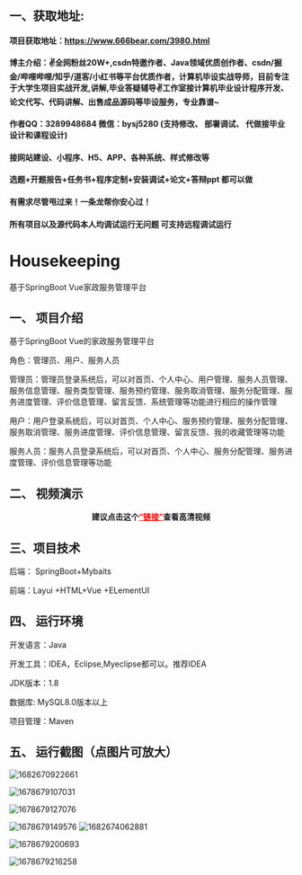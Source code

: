 ## 一、获取地址:

#### 项目获取地址：https://www.666bear.com/3980.html

**博主介绍：✌全网粉丝20W+,csdn特邀作者、Java领域优质创作者、csdn/掘金/哔哩哔哩/知乎/道客/小红书等平台优质作者，计算机毕设实战导师，目前专注于大学生项目实战开发,讲解,毕业答疑辅导✌工作室接计算机毕业设计程序开发、论文代写、代码讲解、出售成品源码等毕设服务，专业靠谱~**

#### 作者QQ：3289948684 微信：bysj5280 (支持修改、 部署调试、 代做接毕业设计和课程设计)

#### 接网站建设、小程序、H5、APP、各种系统、样式修改等

#### 选题+开题报告+任务书+程序定制+安装调试+论文+答辩ppt 都可以做

#### 有需求尽管甩过来！一条龙帮你安心过！

#### 所有项目以及源代码本人均调试运行无问题 可支持远程调试运行

# Housekeeping
基于SpringBoot Vue家政服务管理平台

## 一、 项目介绍

 基于SpringBoot Vue的家政服务管理平台

角色：管理员、用户、服务人员

管理员：管理员登录系统后，可以对首页、个人中心、用户管理、服务人员管理、服务信息管理、服务类型管理、服务预约管理、服务取消管理、服务分配管理、服务进度管理、评价信息管理、留言反馈、系统管理等功能进行相应的操作管理

用户：用户登录系统后，可以对首页、个人中心、服务预约管理、服务分配管理、服务取消管理、服务进度管理、评价信息管理、留言反馈、我的收藏管理等功能

服务人员：服务人员登录系统后，可以对首页、个人中心、服务分配管理、服务进度管理、评价信息管理等功能

## 二、 视频演示

<p style="text-align: center;"><strong><span class="ne-text">建议点击这个</span><a style="color: #ff0000;" href="https://www.bilibili.com/video/BV14o4y1w7dU/?spm_id_from=333.999.0.0&vd_source=b5789de9f485ad6d0cfaeca1ad4b230c">“链接”</a>查看高清视频</strong></p>


## 三、项目技术

后端： SpringBoot+Mybaits

前端：Layui +HTML+Vue +ELementUI 



## 四、 运行环境

开发语言：Java

开发工具：IDEA，Eclipse,Myeclipse都可以。推荐IDEA

JDK版本：1.8

数据库: MySQL8.0版本以上

项目管理：Maven
## 五、 运行截图（点图片可放大）


![1682670922661](https://user-images.githubusercontent.com/124327024/235900208-37b07162-3fc4-4ce3-a28c-edc69571f3b2.jpg)

![1678679107031](https://user-images.githubusercontent.com/124327024/235900247-6aec55a4-f583-4c88-b194-2952e587f510.jpg)

![1678679127076](https://user-images.githubusercontent.com/124327024/235900271-fcdd6388-0e1a-4c89-a303-b628a55ab374.jpg)

![1678679149576](https://user-images.githubusercontent.com/124327024/235900303-b296e9ba-56b9-4e42-9b57-b57db2c9b3e2.jpg)
![1682674062881](https://user-images.githubusercontent.com/124327024/235900328-06484bb1-60ab-4fc7-b89d-61107a5498d0.jpg)

![1678679200693](https://user-images.githubusercontent.com/124327024/235900358-aa1888e7-1ae6-4572-85fc-740668f5a160.jpg)


![1678679216258](https://user-images.githubusercontent.com/124327024/235900376-b0b3903d-c1ff-4052-adc7-a0bc38df0ecf.jpg)


